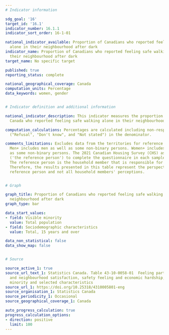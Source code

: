 ```yaml
---
# Indicator information

sdg_goal: '16'
target_id: '16.1'
indicator_number: 16.1.1
indicator_sort_order: 16-1-01

national_indicator_available: Proportion of Canadians who reported feeling safe walking
  alone in their neighbourhood after dark
indicator_name: Proportion of Canadians who reported feeling safe walking alone in
  their neighbourhood after dark
target_name: No specific target

published: true
reporting_status: complete

national_geographical_coverage: Canada
computation_units: Percentage
data_keywords: women, gender


# Indicator definition and additional information

national_indicator_description: This indicator measures the proportion of people in
  Canada who reported feeling safe walking alone in their neighbourhood after dark.

computation_calculations: Percentages are calculated including non-response categories
  ("Refusal", "Don't know", and "Not stated") in the denominator.

comments_limitations: Excludes data from the territories for reference year 2021.
  Men+ includes men as well as some non-binary persons. Women+ includes women as well
  as some non-binary persons. The 2021 Canadian Housing Survey (CHS) asked one person
  ('the reference person') to complete the questionnaire in each sampled household.
  The reference person is the household member that is responsible for housing decisions.
  Therefore, the results presented in this table represent the perspective of the
  reference person and not all household members' perceptions.


# Graph

graph_title: Proportion of Canadians who reported feeling safe walking alone in their
  neighbourhood after dark
graph_type: bar

data_start_values:
- field: Visible minority
  value: Total population
- field: Sociodemographic characteristics
  value: Total, 15 years and over

data_non_statistical: false
data_show_map: false


# Source

source_active_1: true
source_url_text_1: Statistics Canada. Table 43-10-0058-01  Feeling part of the community
  and neighbourhood satisfaction, safety feeling and economic hardship, by visible
  minority and selected characteristics
source_url_1: https://doi.org/10.25318/4310005801-eng
source_organisation_1: Statistics Canada
source_periodicity_1: Occasional
source_geographical_coverage_1: Canada

auto_progress_calculation: true
progress_calculation_options:
- direction: positive
  limit: 100
---
```

